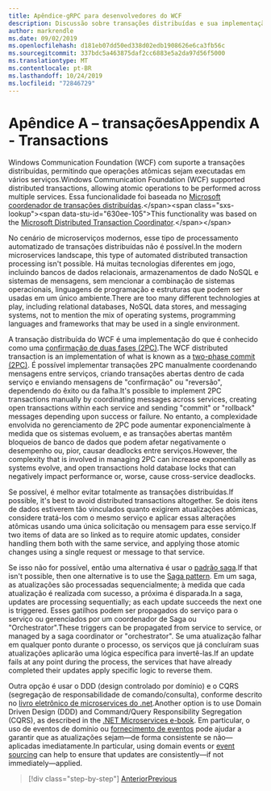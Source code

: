 ```yaml
---
title: Apêndice-gRPC para desenvolvedores do WCF
description: Discussão sobre transações distribuídas e sua implementação em arquiteturas de microserviços modernas.
author: markrendle
ms.date: 09/02/2019
ms.openlocfilehash: d181eb07dd50ed338d02edb1908626e6ca3fb56c
ms.sourcegitcommit: 337bdc5a463875daf2cc6883e5a2da97d56f5000
ms.translationtype: MT
ms.contentlocale: pt-BR
ms.lasthandoff: 10/24/2019
ms.locfileid: "72846729"
---
```

# <a name="appendix-a---transactions"></a><span data-ttu-id="630ee-103">Apêndice A – transações</span><span class="sxs-lookup"><span data-stu-id="630ee-103">Appendix A - Transactions</span></span>

<span data-ttu-id="630ee-104">Windows Communication Foundation (WCF) com suporte a transações distribuídas, permitindo que operações atômicas sejam executadas em vários serviços.</span><span class="sxs-lookup"><span data-stu-id="630ee-104">Windows Communication Foundation (WCF) supported distributed transactions, allowing atomic operations to be performed across multiple services.</span></span> <span data-ttu-id="630ee-105">Essa funcionalidade foi baseada no [Microsoft coordenador de transações distribuídas](https://docs.microsoft.com/previous-versions/windows/desktop/ms684146(v=vs.85)).</span><span class="sxs-lookup"><span data-stu-id="630ee-105">This functionality was based on the [Microsoft Distributed Transaction Coordinator](https://docs.microsoft.com/previous-versions/windows/desktop/ms684146(v=vs.85)).</span></span>

<span data-ttu-id="630ee-106">No cenário de microserviços modernos, esse tipo de processamento automatizado de transações distribuídas não é possível.</span><span class="sxs-lookup"><span data-stu-id="630ee-106">In the modern microservices landscape, this type of automated distributed transaction processing isn't possible.</span></span> <span data-ttu-id="630ee-107">Há muitas tecnologias diferentes em jogo, incluindo bancos de dados relacionais, armazenamentos de dado NoSQL e sistemas de mensagens, sem mencionar a combinação de sistemas operacionais, linguagens de programação e estruturas que podem ser usadas em um único ambiente.</span><span class="sxs-lookup"><span data-stu-id="630ee-107">There are too many different technologies at play, including relational databases, NoSQL data stores, and messaging systems, not to mention the mix of operating systems, programming languages and frameworks that may be used in a single environment.</span></span>

<span data-ttu-id="630ee-108">A transação distribuída do WCF é uma implementação do que é conhecido como uma [confirmação de duas fases (2PC)](https://en.wikipedia.org/wiki/Two-phase_commit_protocol).</span><span class="sxs-lookup"><span data-stu-id="630ee-108">The WCF distributed transaction is an implementation of what is known as a [two-phase commit (2PC)](https://en.wikipedia.org/wiki/Two-phase_commit_protocol).</span></span> <span data-ttu-id="630ee-109">É possível implementar transações 2PC manualmente coordenando mensagens entre serviços, criando transações abertas dentro de cada serviço e enviando mensagens de "confirmação" ou "reversão", dependendo do êxito ou da falha.</span><span class="sxs-lookup"><span data-stu-id="630ee-109">It's possible to implement 2PC transactions manually by coordinating messages across services, creating open transactions within each service and sending "commit" or "rollback" messages depending upon success or failure.</span></span> <span data-ttu-id="630ee-110">No entanto, a complexidade envolvida no gerenciamento de 2PC pode aumentar exponencialmente à medida que os sistemas evoluem, e as transações abertas mantêm bloqueios de banco de dados que podem afetar negativamente o desempenho ou, pior, causar deadlocks entre serviços.</span><span class="sxs-lookup"><span data-stu-id="630ee-110">However, the complexity that is involved in managing 2PC can increase exponentially as systems evolve, and open transactions hold database locks that can negatively impact performance or, worse, cause cross-service deadlocks.</span></span>

<span data-ttu-id="630ee-111">Se possível, é melhor evitar totalmente as transações distribuídas.</span><span class="sxs-lookup"><span data-stu-id="630ee-111">If possible, it's best to avoid distributed transactions altogether.</span></span> <span data-ttu-id="630ee-112">Se dois itens de dados estiverem tão vinculados quanto exigirem atualizações atômicas, considere tratá-los com o mesmo serviço e aplicar essas alterações atômicas usando uma única solicitação ou mensagem para esse serviço.</span><span class="sxs-lookup"><span data-stu-id="630ee-112">If two items of data are so linked as to require atomic updates, consider handling them both with the same service, and applying those atomic changes using a single request or message to that service.</span></span>

<span data-ttu-id="630ee-113">Se isso não for possível, então uma alternativa é usar o [padrão saga](https://microservices.io/patterns/data/saga.html).</span><span class="sxs-lookup"><span data-stu-id="630ee-113">If that isn't possible, then one alternative is to use the [Saga pattern](https://microservices.io/patterns/data/saga.html).</span></span> <span data-ttu-id="630ee-114">Em um saga, as atualizações são processadas sequencialmente; à medida que cada atualização é realizada com sucesso, a próxima é disparada.</span><span class="sxs-lookup"><span data-stu-id="630ee-114">In a saga, updates are processing sequentially; as each update succeeds the next one is triggered.</span></span> <span data-ttu-id="630ee-115">Esses gatilhos podem ser propagados do serviço para o serviço ou gerenciados por um coordenador de Saga ou "Orchestrator".</span><span class="sxs-lookup"><span data-stu-id="630ee-115">These triggers can be propagated from service to service, or managed by a saga coordinator or "orchestrator".</span></span> <span data-ttu-id="630ee-116">Se uma atualização falhar em qualquer ponto durante o processo, os serviços que já concluíram suas atualizações aplicarão uma lógica específica para invertê-las.</span><span class="sxs-lookup"><span data-stu-id="630ee-116">If an update fails at any point during the process, the services that have already completed their updates apply specific logic to reverse them.</span></span>

<span data-ttu-id="630ee-117">Outra opção é usar o DDD (design controlado por domínio) e o CQRS (segregação de responsabilidade de comando/consulta), conforme descrito no [livro eletrônico de microservices do .net](https://docs.microsoft.com/dotnet/architecture/microservices/microservice-ddd-cqrs-patterns/).</span><span class="sxs-lookup"><span data-stu-id="630ee-117">Another option is to use Domain Driven Design (DDD) and Command/Query Responsibility Segregation (CQRS), as described in the [.NET Microservices e-book](https://docs.microsoft.com/dotnet/architecture/microservices/microservice-ddd-cqrs-patterns/).</span></span> <span data-ttu-id="630ee-118">Em particular, o uso de eventos de domínio ou [fornecimento de eventos](https://martinfowler.com/eaaDev/EventSourcing.html) pode ajudar a garantir que as atualizações sejam&mdash;de forma consistente se não&mdash;aplicadas imediatamente.</span><span class="sxs-lookup"><span data-stu-id="630ee-118">In particular, using domain events or [event sourcing](https://martinfowler.com/eaaDev/EventSourcing.html) can help to ensure that updates are consistently&mdash;if not immediately&mdash;applied.</span></span>

>[!div class="step-by-step"]
>[<span data-ttu-id="630ee-119">Anterior</span><span class="sxs-lookup"><span data-stu-id="630ee-119">Previous</span></span>](application-performance-management.md)
